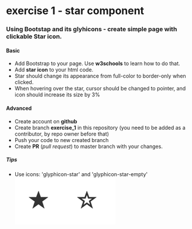 # exercise 1 - star component

### Using Bootstap and its glyhicons -  create simple page with clickable Star icon.

#### Basic
- Add Bootstrap to your page. Use **w3schools** to learn how to do that.
- Add **star icon** to your html code.
- Star should change its appearance from full-color to border-only when clicked.
- When hovering over the star, cursor should be changed to pointer, and icon should increase its size by 3%

#### Advanced
- Create account on **github**
- Create branch **exercise_1** in this repository (you need to be added as a contributor, by repo owner before that)
- Push your code to new created branch
- Create **PR** (*pull request*) to master branch with your changes.

##### Tips
- Use icons: 'glyphicon-star' and 'glyphicon-star-empty'
![Start](images/stars.png)
